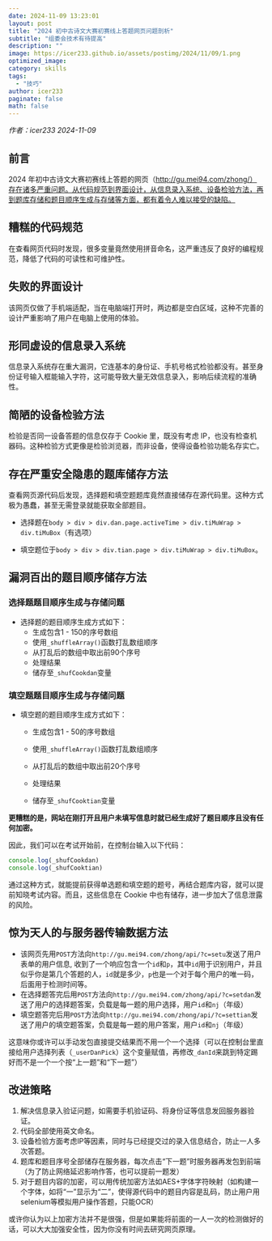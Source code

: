 ```yaml
---
date: 2024-11-09 13:23:01
layout: post
title: "2024 初中古诗文大赛初赛线上答题网页问题剖析"
subtitle: "组委会技术有待提高"
description: ""
image: https://icer233.github.io/assets/postimg/2024/11/09/1.png
optimized_image:
category: skills
tags:
  - "技巧"
author: icer233
paginate: false
math: false
---
```


_作者：icer233 2024-11-09_

## 前言

2024 年初中古诗文大赛初赛线上答题的网页（http://gu.mei94.com/zhong/）存在诸多严重问题。从代码规范到界面设计，从信息录入系统、设备检验方法，再到题库存储和题目顺序生成与存储等方面，都有着令人难以接受的缺陷。

## 糟糕的代码规范

在查看网页代码时发现，很多变量竟然使用拼音命名，这严重违反了良好的编程规范，降低了代码的可读性和可维护性。

## 失败的界面设计

该网页仅做了手机端适配，当在电脑端打开时，两边都是空白区域，这种不完善的设计严重影响了用户在电脑上使用的体验。

## 形同虚设的信息录入系统

信息录入系统存在重大漏洞，它连基本的身份证、手机号格式检验都没有。甚至身份证号输入框能输入字符，这可能导致大量无效信息录入，影响后续流程的准确性。

## 简陋的设备检验方法

检验是否同一设备答题的信息仅存于 Cookie 里，既没有考虑 IP，也没有检查机器码。这种检验方式更像是检验浏览器，而非设备，使得设备检验功能名存实亡。

## 存在严重安全隐患的题库储存方法

查看网页源代码后发现，选择题和填空题题库竟然直接储存在源代码里。这种方式极为愚蠢，甚至无需登录就能获取全部题目。

- 选择题在`body > div > div.dan.page.activeTime > div.tiMuWrap > div.tiMuBox`（有选项）

- 填空题位于`body > div > div.tian.page > div.tiMuWrap > div.tiMuBox`。

## 漏洞百出的题目顺序储存方法

### 选择题题目顺序生成与存储问题

- 选择题的题目顺序生成方式如下：
  - 生成包含1 - 150的序号数组
  - 使用`_shuffleArray()`函数打乱数组顺序
  - 从打乱后的数组中取出前90个序号
  - 处理结果
  - 储存至`_shufCookdan`变量


### 填空题题目顺序生成与存储问题

- 填空题的题目顺序生成方式如下：

  - 生成包含1 - 50的序号数组

  - 使用`_shuffleArray()`函数打乱数组顺序

  - 从打乱后的数组中取出前20个序号

  - 处理结果

  - 储存至`_shufCooktian`变量

**更糟糕的是，网站在刚打开且用户未填写信息时就已经生成好了题目顺序且没有任何加密。**

因此，我们可以在考试开始前，在控制台输入以下代码：

```javascript
console.log(_shufCookdan)
console.log(_shufCooktian)
```

通过这种方式，就能提前获得单选题和填空题的题号，再结合题库内容，就可以提前知晓考试内容。而且，这些信息在 Cookie 中也有储存，进一步加大了信息泄露的风险。

## 惊为天人的与服务器传输数据方法

- 该网页先用`POST`方法向`http://gu.mei94.com/zhong/api/?c=setu`发送了用户表单的用户信息, 收到了一个响应包含一个`id`和`p`，其中`id`用于识别用户，并且似乎你是第几个答题的人，`id`就是多少，`p`也是一个对于每个用户的唯一码，后面用于检测时间等。
- 在选择题答完后用`POST`方法向`http://gu.mei94.com/zhong/api/?c=setdan`发送了用户的选择题答案，负载是每一题的用户选择，用户`id`和`nj`（年级）
- 填空题答完后用`POST`方法向`http://gu.mei94.com/zhong/api/?c=settian`发送了用户的填空题答案，负载是每一题的用户答案，用户`id`和`nj`（年级）

这意味你或许可以手动发包直接提交结果而不用一个一个选择（可以在控制台里直接给用户选择列表（`_userDanPick`）这个变量赋值，再修改`_danId`来跳到特定踢好而不是一个一个按“上一题”和“下一题”）

## 改进策略

1. 解决信息录入验证问题，如需要手机验证码、将身份证等信息发回服务器验证。
2. 代码全部使用英文命名。
3. 设备检验方面考虑IP等因素，同时与已经提交过的录入信息结合，防止一人多次答题。
4. 题库和题目序号全部储存在服务器，每次点击“下一题”时服务器再发包到前端（为了防止网络延迟影响作答，也可以提前一题发）
5. 对于题目内容的加密，可以用传统加密方法如AES+字体字符映射（如构建一个字体，如将“一”显示为“二”，使得源代码中的题目内容是乱码，防止用户用selenium等模拟用户操作答题，只能OCR）

或许你认为以上加密方法并不是很强，但是如果能将前面的一人一次的检测做好的话，可以大大加强安全性，因为你没有时间去研究网页原理。
